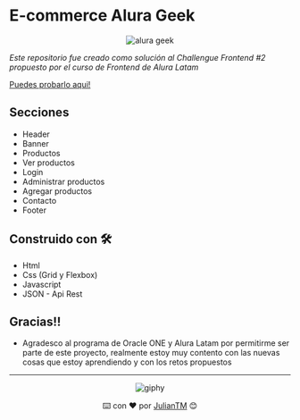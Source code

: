 # E-commerce Alura Geek

<div align="center">
  
  ![alura geek](https://user-images.githubusercontent.com/42880872/167768018-5d2ffe29-1fdd-40db-a738-05cc72aca61d.png)

</div>

_Este repositorio fue creado como solución al Challengue Frontend #2 propuesto por el curso de Frontend de Alura Latam_

[Puedes probarlo aqui!](https://julian-alura-geek.netlify.app)

## Secciones
* Header
* Banner
* Productos
* Ver productos
* Login
* Administrar productos
* Agregar productos
* Contacto
* Footer

## Construido con 🛠️

* Html
* Css (Grid y Flexbox)
* Javascript
* JSON - Api Rest


## Gracias!!

* Agradesco al programa de Oracle ONE y Alura Latam por permitirme ser parte de este proyecto, realmente estoy muy contento con las nuevas cosas que estoy aprendiendo y con los retos propuestos

---

<div align="center">
  
  ![giphy](https://user-images.githubusercontent.com/42880872/156003638-cb5322ae-3406-48c6-ba64-c8def9ed4876.gif)
  
  ⌨️ con ❤️ por [JulianTM](https://github.com/JulianTM) 😊
</div>